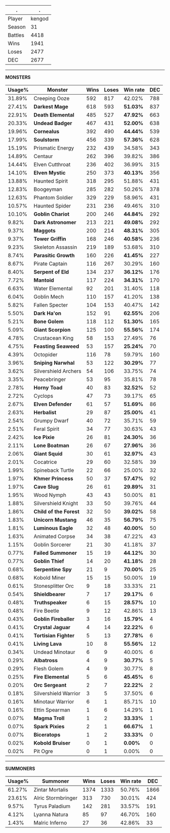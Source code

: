 .|.
|-|-
Player|kengod
Season|31
Battles|4418
Wins|1941
Loses|2477
DEC|2677

---
**MONSTERS**

Usage%|Monster|Wins|Loses|Win rate|DEC|
-|-|-|-|-|-|
31.89%|Creeping Ooze|592|817|42.02%|788|
27.41%|**Darkest Mage**|618|593|**51.03%**|837|
22.91%|**Death Elemental**|485|527|**47.92%**|663|
20.33%|**Undead Badger**|467|431|**52.00%**|638|
19.96%|**Cornealus**|392|490|**44.44%**|539|
17.99%|**Soulstorm**|456|339|**57.36%**|628|
15.19%|Prismatic Energy|232|439|34.58%|343|
14.89%|Centaur|262|396|39.82%|386|
14.44%|Elven Cutthroat|236|402|36.99%|315|
14.10%|**Elven Mystic**|250|373|**40.13%**|356|
13.88%|Haunted Spirit|318|295|51.88%|431|
12.83%|Boogeyman|285|282|50.26%|378|
12.63%|Phantom Soldier|329|229|58.96%|431|
10.57%|Haunted Spider|231|236|49.46%|310|
10.10%|**Goblin Chariot**|200|246|**44.84%**|292|
9.82%|**Dark Astronomer**|213|221|**49.08%**|292|
9.37%|**Maggots**|200|214|**48.31%**|305|
9.37%|**Tower Griffin**|168|246|**40.58%**|236|
9.23%|Skeleton Assassin|219|189|53.68%|310|
8.74%|**Parasitic Growth**|160|226|**41.45%**|227|
8.67%|Pirate Captain|116|267|30.29%|160|
8.40%|**Serpent of Eld**|134|237|**36.12%**|176|
7.72%|**Mantoid**|117|224|**34.31%**|170|
6.63%|Water Elemental|92|201|31.40%|118|
6.04%|Goblin Mech|110|157|41.20%|138|
5.82%|Fallen Specter|104|153|40.47%|142|
5.50%|**Dark Ha'on**|152|91|**62.55%**|206|
5.21%|**Bone Golem**|118|112|**51.30%**|165|
5.09%|**Giant Scorpion**|125|100|**55.56%**|174|
4.78%|Crustacean King|58|153|27.49%|76|
4.75%|**Feasting Seaweed**|53|157|**25.24%**|70|
4.39%|Octopider|116|78|59.79%|160|
3.96%|**Sniping Narwhal**|53|122|**30.29%**|77|
3.62%|Silvershield Archers|54|106|33.75%|74|
3.35%|Peacebringer|53|95|35.81%|78|
2.78%|**Horny Toad**|40|83|**32.52%**|52|
2.72%|Cyclops|47|73|39.17%|65|
2.67%|**Elven Defender**|61|57|**51.69%**|86|
2.63%|**Herbalist**|29|87|**25.00%**|41|
2.54%|Grumpy Dwarf|40|72|35.71%|59|
2.51%|Feral Spirit|34|77|30.63%|43|
2.42%|**Ice Pixie**|26|81|**24.30%**|36|
2.11%|**Lone Boatman**|26|67|**27.96%**|36|
2.06%|**Giant Squid**|30|61|**32.97%**|43|
2.01%|Cocatrice|29|60|32.58%|39|
1.99%|Spineback Turtle|22|66|25.00%|32|
1.97%|**Khmer Princess**|50|37|**57.47%**|92|
1.97%|**Cave Slug**|26|61|**29.89%**|31|
1.95%|Wood Nymph|43|43|50.00%|81|
1.88%|Silvershield Knight|33|50|39.76%|44|
1.86%|**Child of the Forest**|32|50|**39.02%**|58|
1.83%|**Unicorn Mustang**|46|35|**56.79%**|75|
1.81%|**Luminous Eagle**|32|48|**40.00%**|50|
1.63%|Animated Corpse|34|38|47.22%|43|
1.15%|Goblin Sorcerer|21|30|41.18%|37|
0.77%|**Failed Summoner**|15|19|**44.12%**|30|
0.77%|**Goblin Thief**|14|20|**41.18%**|28|
0.68%|**Serpentine Spy**|21|9|**70.00%**|25|
0.68%|Kobold Miner|15|15|50.00%|19|
0.61%|Stonesplitter Orc|9|18|33.33%|21|
0.54%|**Shieldbearer**|7|17|**29.17%**|6|
0.48%|**Truthspeaker**|6|15|**28.57%**|10|
0.48%|Fire Beetle|9|12|42.86%|13|
0.43%|**Goblin Fireballer**|3|16|**15.79%**|4|
0.41%|**Crystal Jaguar**|4|14|**22.22%**|6|
0.41%|**Tortisian Fighter**|5|13|**27.78%**|6|
0.41%|**Living Lava**|10|8|**55.56%**|12|
0.34%|Undead Minotaur|6|9|40.00%|6|
0.29%|**Albatross**|4|9|**30.77%**|5|
0.29%|Flesh Golem|4|9|30.77%|8|
0.25%|**Fire Elemental**|5|6|**45.45%**|6|
0.20%|**Orc Sergeant**|2|7|**22.22%**|2|
0.18%|Silvershield Warrior|3|5|37.50%|6|
0.16%|Minotaur Warrior|6|1|85.71%|10|
0.16%|Ettin Spearman|1|6|14.29%|1|
0.07%|**Magma Troll**|1|2|**33.33%**|1|
0.07%|**Spark Pixies**|2|1|**66.67%**|1|
0.07%|**Biceratops**|1|2|**33.33%**|0|
0.02%|**Kobold Bruiser**|0|1|**0.00%**|0|
0.02%|Pit Ogre|0|1|0.00%|0|

---
**SUMMONERS**

Usage%|Summoner|Wins|Loses|Win rate|DEC|
-|-|-|-|-|-|
61.27%|Zintar Mortalis|1374|1333|50.76%|1866|
23.61%|Alric Stormbringer|313|730|30.01%|424|
9.57%|Tyrus Paladium|142|281|33.57%|191|
4.12%|Lyanna Natura|85|97|46.70%|160|
1.43%|Malric Inferno|27|36|42.86%|33|

